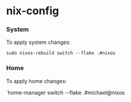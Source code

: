 # nix-config

### System

To apply system changes:

`sudo nixos-rebuild switch --flake .#nixos`

### Home

To apply home changes:

`home-manager switch --flake .#michael@nixos
